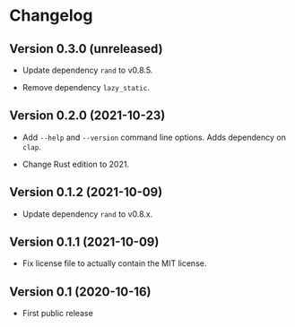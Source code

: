 # Changelog


## Version 0.3.0 (unreleased)

- Update dependency `rand` to v0.8.5.

- Remove dependency `lazy_static`.


## Version 0.2.0 (2021-10-23)

- Add `--help` and `--version` command line options. Adds dependency on
  `clap`.

- Change Rust edition to 2021.


## Version 0.1.2 (2021-10-09)

- Update dependency `rand` to v0.8.x.


## Version 0.1.1 (2021-10-09)

- Fix license file to actually contain the MIT license.


## Version 0.1 (2020-10-16)

- First public release
